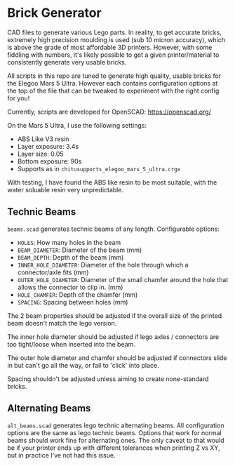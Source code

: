 # Brick Generator

CAD files to generate various Lego parts. In reality, to get accurate bricks, extremely high precision moulding is used (sub 10 micron accuracy), which is above the grade of most affordable 3D printers. However, with some fiddling with numbers, it's likely possible to get a given printer/material to consistently generate very usable bricks.

All scripts in this repo are tuned to generate high quality, usable bricks for the Elegoo Mars 5 Ultra. However each contains configuration options at the top of the file that can be tweaked to experiment with the right config for you! 

Currently, scripts are developed for OpenSCAD: https://openscad.org/

On the Mars 5 Ultra, I use the following settings:
- ABS Like V3 resin
- Layer exposure: 3.4s
- Layer size: 0.05
- Bottom exposure: 90s
- Supports as in `chitusupports_elegoo_mars_5_ultra.crgx`

With testing, I have found the ABS like resin to be most suitable, with the water soluable resin very unpredictable. 

## Technic Beams

 `beams.scad` generates technic beams of any length. Configurable options:
 - `HOLES`: How many holes in the beam
 - `BEAM_DIAMETER`: Diameter of the beam (mm)
 - `BEAM_DEPTH`: Depth of the beam (mm)
 - `INNER_HOLE_DIAMETER`: Diameter of the hole through which a connector/axle fits (mm)
 - `OUTER_HOLE_DIAMETER`: Diameter of the small chamfer around the hole that allows the connector to clip in. (mm)
 - `HOLE_CHAMFER`: Depth of the chamfer (mm)
 - `SPACING`: Spacing between holes (mm)

 The 2 beam properties should be adjusted if the overall size of the printed beam doesn't match the lego version.

 The inner hole diameter should be adjusted if lego axles / connectors are too tight/loose when inserted into the beam.

 The outer hole diameter and chamfer should be adjusted if connectors slide in but can't go all the way, or fail to 'click' into place.

 Spacing shouldn't be adjusted unless aiming to create none-standard bricks.

## Alternating Beams

`alt_beams.scad` generates lego technic alternating beams. All configuration options are the same as lego technic beams. Options that work for normal beams should work fine for alternating ones. The only caveat to that would be if your printer ends up with different tolerances when printing Z vs XY, but in practice I've not had this issue.

